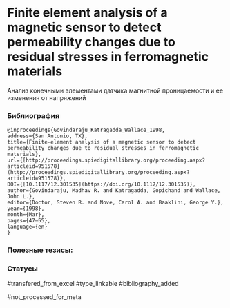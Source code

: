 # Finite element analysis of a magnetic sensor to detect permeability changes due to residual stresses in ferromagnetic materials

Анализ конечными элементами датчика магнитной проницаемости и ее изменения от напряжений

### Библиография
```
@inproceedings{Govindaraju_Katragadda_Wallace_1998,
address={San Antonio, TX},
title={Finite-element analysis of a magnetic sensor to detect permeability changes due to residual stresses in ferromagnetic materials},
url={[http://proceedings.spiedigitallibrary.org/proceeding.aspx?articleid=951578](http://proceedings.spiedigitallibrary.org/proceeding.aspx?articleid=951578)},
DOI={[10.1117/12.301535](https://doi.org/10.1117/12.301535)},
author={Govindaraju, Madhav R. and Katragadda, Gopichand and Wallace, John L.},
editor={Doctor, Steven R. and Nove, Carol A. and Baaklini, George Y.},
year={1998},
month={Mar},
pages={47–55},
language={en}
}
```

### Полезные тезисы:

### Статусы
#transfered_from_excel 
#type_linkable 
#bibliography_added

#not_processed_for_meta
